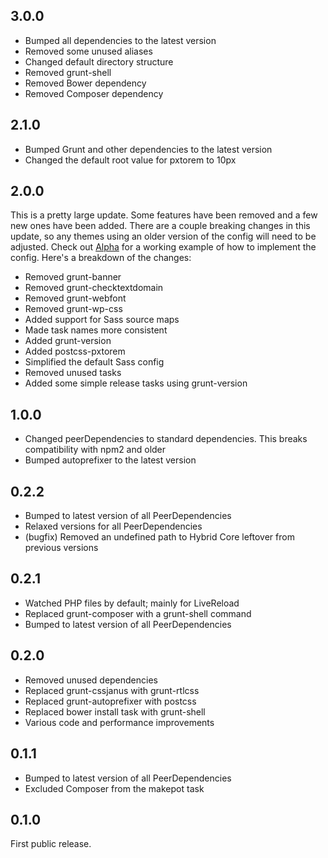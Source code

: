 ## 3.0.0

- Bumped all dependencies to the latest version
- Removed some unused aliases
- Changed default directory structure
- Removed grunt-shell
- Removed Bower dependency
- Removed Composer dependency

## 2.1.0

- Bumped Grunt and other dependencies to the latest version
- Changed the default root value for pxtorem to 10px

## 2.0.0

This is a pretty large update. Some features have been removed and a few new ones have been added. There are a couple breaking changes in this update, so any themes using an older version of the config will need to be adjusted. Check out [Alpha](https://github.com/wpsitecare/alpha) for a working example of how to implement the config. Here's a breakdown of the changes:

- Removed grunt-banner
- Removed grunt-checktextdomain
- Removed grunt-webfont
- Removed grunt-wp-css
- Added support for Sass source maps
- Made task names more consistent
- Added grunt-version
- Added postcss-pxtorem
- Simplified the default Sass config
- Removed unused tasks
- Added some simple release tasks using grunt-version

## 1.0.0

- Changed peerDependencies to standard dependencies. This breaks compatibility with npm2 and older
- Bumped autoprefixer to the latest version

## 0.2.2

- Bumped to latest version of all PeerDependencies
- Relaxed versions for all PeerDependencies
- (bugfix) Removed an undefined path to Hybrid Core leftover from previous versions

## 0.2.1

- Watched PHP files by default; mainly for LiveReload
- Replaced grunt-composer with a grunt-shell command
- Bumped to latest version of all PeerDependencies

## 0.2.0

- Removed unused dependencies
- Replaced grunt-cssjanus with grunt-rtlcss
- Replaced grunt-autoprefixer with postcss
- Replaced bower install task with grunt-shell
- Various code and performance improvements

## 0.1.1

- Bumped to latest version of all PeerDependencies
- Excluded Composer from the makepot task

## 0.1.0

First public release.
